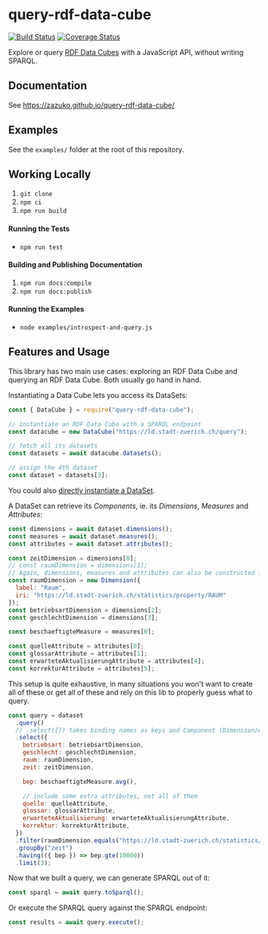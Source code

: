 # query-rdf-data-cube

[![Build Status](https://travis-ci.org/zazuko/query-rdf-data-cube.svg?branch=master)](https://travis-ci.org/zazuko/query-rdf-data-cube) [![Coverage Status](https://coveralls.io/repos/github/zazuko/query-rdf-data-cube/badge.svg?branch=master)](https://coveralls.io/github/zazuko/query-rdf-data-cube?branch=master)

Explore or query [RDF Data Cubes](https://www.w3.org/TR/vocab-data-cube/) with a JavaScript API,
without writing SPARQL.

<!--## Installation

`npm install query-rdf-data-cube`
-->
## Documentation

See <https://zazuko.github.io/query-rdf-data-cube/>

## Examples

See the `examples/` folder at the root of this repository.

## Working Locally

1. `git clone`
1. `npm ci`
1. `npm run build`

#### Running the Tests

* `npm run test`

#### Building and Publishing Documentation

1. `npm run docs:compile`
1. `npm run docs:publish`

#### Running the Examples

* `node examples/introspect-and-query.js`

## Features and Usage

This library has two main use cases: exploring an RDF Data Cube and querying an RDF Data Cube.
Both usually go hand in hand.

Instantiating a Data Cube lets you access its DataSets:
```js
const { DataCube } = require("query-rdf-data-cube");

// instantiate an RDF Data Cube with a SPARQL endpoint
const datacube = new DataCube("https://ld.stadt-zuerich.ch/query");

// fetch all its datasets
const datasets = await datacube.datasets();

// assign the 4th dataset
const dataset = datasets[3];
```

You could also [directly instantiate a DataSet](https://github.com/zazuko/query-rdf-data-cube/blob/ebb4dca18df46fc1f384ed9ee3876b2c865d5d20/src/expressions/filter.test.ts#L13-L21).

A DataSet can retrieve its *Components*, ie. its *Dimensions*, *Measures* and *Attributes*:

```javascript
const dimensions = await dataset.dimensions();
const measures = await dataset.measures();
const attributes = await dataset.attributes();

const zeitDimension = dimensions[0];
// const raumDimension = dimensions[1];
// Again, dimensions, measures and attributes can also be constructed from scratch:
const raumDimension = new Dimension({
  label: "Raum",
  iri: "https://ld.stadt-zuerich.ch/statistics/property/RAUM"
});
const betriebsartDimension = dimensions[2];
const geschlechtDimension = dimensions[3];

const beschaeftigteMeasure = measures[0];

const quelleAttribute = attributes[0];
const glossarAttribute = attributes[1];
const erwarteteAktualisierungAttribute = attributes[4];
const korrekturAttribute = attributes[5];
```

This setup is quite exhaustive, in many situations you won't want to create all of these or get all of these and rely on this lib to properly guess what to query.

```javascript
const query = dataset
  .query()
  // .select({}) takes binding names as keys and Component (Dimension/Attribute/Measure) as values
  .select({
    betriebsart: betriebsartDimension,
    geschlecht: geschlechtDimension,
    raum: raumDimension,
    zeit: zeitDimension,

    bep: beschaeftigteMeasure.avg(),

    // include some extra attributes, not all of them
    quelle: quelleAttribute,
    glossar: glossarAttribute,
    erwarteteAktualisierung: erwarteteAktualisierungAttribute,
    korrektur: korrekturAttribute,
  })
  .filter(raumDimension.equals("https://ld.stadt-zuerich.ch/statistics/code/R30000"))
  .groupBy("zeit")
  .having(({ bep }) => bep.gte(10000))
  .limit(3);
```

Now that we built a query, we can generate SPARQL out of it:
```javascript
const sparql = await query.toSparql();
```

Or execute the SPARQL query against the SPARQL endpoint:
```javascript
const results = await query.execute();
```
